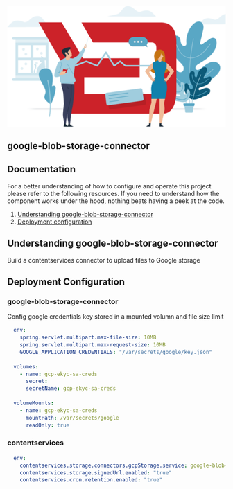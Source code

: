 ![](logo.svg)

##  google-blob-storage-connector


## Documentation

For a better understanding of how to configure and operate this project please refer to the following resources.
If you need to understand how the component works under the hood, nothing beats having a peek at the code.

1. [Understanding   google-blob-storage-connector][understand-project-url]
2. [  Deployment configuration][project-config-url]

[understand-project-url]: #
## Understanding google-blob-storage-connector
Build a contentservices connector to upload files to Google storage

[project-config-url]: #
## Deployment Configuration

### google-blob-storage-connector
Config google credentials key stored in a mounted volumn and file size limit
````yaml
  env:
    spring.servlet.multipart.max-file-size: 10MB
    spring.servlet.multipart.max-request-size: 10MB  
    GOOGLE_APPLICATION_CREDENTIALS: "/var/secrets/google/key.json"

  volumes:
    - name: gcp-ekyc-sa-creds
      secret:
      secretName: gcp-ekyc-sa-creds
    
  volumeMounts:
    - name: gcp-ekyc-sa-creds
      mountPath: /var/secrets/google
      readOnly: true
````


### contentservices
````yaml
  env:
    contentservices.storage.connectors.gcpStorage.service: google-blob-storage-connector
    contentservices.storage.signedUrl.enabled: "true"
    contentservices.cron.retention.enabled: "true"
````

